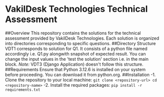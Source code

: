 # VakilDesk Technologies Technical Assessment
##Overview
This repository contains the solutions for the technical assessment provided by VakilDesk Technologies. Each solution is organized into directories corresponding to specific questions.
##Directory Structure
VDT1 corresponds to solution for Q1. It consists of a python file named accordingly i.e. Q1.py alongwith snapshot of expected result.
You can change the input values in the 'test the solution' section i.e. in the main block.
*Note:* VDT3 (Django Application) doesn't follow this structure.
##Requirements
Ensure that Python 3.12.6 is installed on your system before proceeding. You can download it from python.org.
##Installation
-1. Clone the repository to your local machine:
`git clone <repository-url>
cd <repository-name>`
-2. Install the required packages:
`pip install -r requirements.txt`
